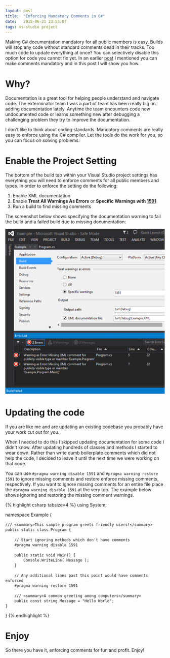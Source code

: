 ```yaml
---
layout: post
title:  "Enforcing Mandatory Comments in C#"
date:   2015-06-21 23:53:07
tags: vs-studio project
---
```


Making C# documentation mandatory for all public members is easy. Builds will
stop any code without standard comments dead in their tracks. Too much code
to update everything at once? You can selectively disable this option for code
you cannot fix yet. In an earlier [post][enforce] I mentioned you can make
comments mandatory and in this post I will show you how.

Why?
===============================================================================

Documentation is a great tool for helping people understand and navigate code.
The exterminator team I was a part of team has been really big on adding documentation lately. Anytime the team
encounters code new undocumented code or learns something new after debugging a
challenging problem they try to improve the documentation.

I don't like to think about coding standards. Mandatory comments are really easy to
enforce using the C# compiler. Let the tools do the work for you, so you can
focus on solving problems.

Enable the Project Setting
===============================================================================

The bottom of the build tab within your Visual Studio project settings has
everything you will need to enforce comments for all public members and types.
In order to enforce the setting do the following:

1. Enable XML documentation
2. Enable **Treat All Warnings As Errors** or **Specific Warnings with [1591][cs1591]**
3. Run a build to find missing comments

The screenshot below shows specifying the documentation warning to fail the build
and a failed build due to missing documentation:

<img src="/images/EnforcedComments.png" />

Updating the code
===============================================================================

If you are like me and are updating an existing codebase you probably have your
work cut out for you.

When I needed to do this I skipped updating documentation for some code I didn't know.
After updating hundreds of classes and methods I started to wear down. Rather
than write dumb boilerplate comments which did not help the code, I decided to leave it until the next time
we were working on that code.

You can use ``#pragma warning disable 1591`` and ``#pragma warning restore 1591``
to ignore missing comments and restore enforce missing comments, respectively.
If you want to ignore missing comments for an entire file place the
``#pragma warning disable 1591`` at the very top. The example below shows
ignoring and restoring the missing comment warnings.

{% highlight csharp tabsize=4 %}
using System;

namespace Example {

	/// <summary>This sample program greets friendly users!</summary>
	public static class Program {

		// Start ignoring methods which don't have comments
		#pragma warning disable 1591

		public static void Main() {
			Console.WriteLine( Message );
		}

		// Any additional lines past this point would have comments enforced
		#pragma warning restore 1591

		/// <summary>A common greeting among computers</summary>
		public const string Message = "Hello World";
	}

}
{% endhighlight %}

Enjoy
===============================================================================

So there you have it, enforcing comments for fun and profit. Enjoy!

[enforce]: /posts/exterminator-10-caught-by-conventions/#ext-10-note-1-reverse
[cs1591]: https://msdn.microsoft.com/en-us/library/zk18c1w9.aspx